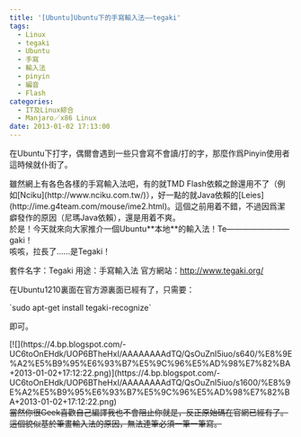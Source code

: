 ```yaml
---
title: '[Ubuntu]Ubuntu下的手寫輸入法——tegaki'
tags:
  - Linux
  - tegaki
  - Ubuntu
  - 手寫
  - 輸入法
  - pinyin
  - 編音
  - Flash
categories:
  - IT及Linux綜合
  - Manjaro／x86 Linux
date: 2013-01-02 17:13:00
---
```


<span>在Ubuntu下打字，偶爾會遇到一些只會寫不會讀/打的字，那麼作爲Pinyin使用者這時候就仆街了。</span>

<div><span>雖然網上有各色各樣的手寫輸入法吧，有的就TMD Flash依賴之餘還用不了（例如[Nciku](http://www.nciku.com.tw/)），好一點的就Java依賴的[Leies](http://ime.g4team.com/mouse/ime2.html)。這個之前用着不錯，不過因爲潔癖發作的原因（尼瑪Java依賴），還是用着不爽。</span></div>
<div><span>於是！今天就來向大家推介一個Ubuntu**本地**的輸入法！Te————————gaki！</span></div>
<div><span>咳咳，拉長了……是Tegaki！</span></p>

<span>套件名字：Tegaki</span>
<span>
</span><span>用途：手寫輸入法</span>
<span>
</span><span>官方網站：</span>[<span>http://www.tegaki.org/</span>](http://www.tegaki.org/)
<span>
</span></div>
<div><span>在Ubuntu1210裏面在官方源裏面已經有了，只需要：</span></div>
<div></div>
<p>`sudo apt-get install tegaki-recognize`

<span>即可。 </span>

<div>[![](https://4.bp.blogspot.com/-UC6toOnEHdk/UOP6BTheHxI/AAAAAAAAdTQ/QsOuZnI5iuo/s640/%E8%9E%A2%E5%B9%95%E6%93%B7%E5%9C%96%E5%AD%98%E7%82%BA+2013-01-02+17:12:22.png)](https://4.bp.blogspot.com/-UC6toOnEHdk/UOP6BTheHxI/AAAAAAAAdTQ/QsOuZnI5iuo/s1600/%E8%9E%A2%E5%B9%95%E6%93%B7%E5%9C%96%E5%AD%98%E7%82%BA+2013-01-02+17:12:22.png)</div>

<span>
</span><span>
</span>
<span>
<strike>當然你很Geek喜歡自己編譯我也不會阻止你就是，反正原始碼在官網已經有了。</strike></span>
<span><strike>這個貌似基於筆畫輸入法的原因，無法連筆必須一筆一筆寫。</strike></span>

<div><span>
</span></div>
